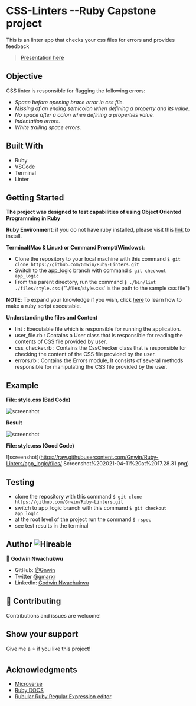 # CSS-Linters --Ruby Capstone project
This is an linter app that checks your css files for errors and provides feedback

 > [Presentation here](https://www.loom.com/share/d045862f377b47529a12c81d88db8845)

 ## Objective
 CSS linter is responsible for flagging the following errors:
  - *Space before opening brace error in css file.*
  - *Missing of an ending semicolon when defining a property and its value.*
  - *No space after a colon when defining a properties value.*
  - *Indentation errors.*
  - *White trailing space errors.*

 ## Built With

- Ruby
- VSCode
- Terminal
- Linter

## Getting Started

**The project was designed to test capabilities of using Object Oriented Programming in Ruby**

**Ruby Environment**: if you do not have ruby installed, please visit this [link](https://www.theodinproject.com/paths/full-stack-ruby-on-rails/courses/ruby-programming/lessons/installing-ruby-ruby-programming) to install.

**Terminal(Mac & Linux) or Command Prompt(Windows)**:
  - Clone the repository to your local machine with this command `$ git clone https://github.com/Gnwin/Ruby-Linters.git`
  - Switch to the app_logic branch with command `$ git checkout app_logic`
  - From the parent directory, run the command `$ ./bin/lint ./files/style.css` ("'./files/style.css' is the path to the sample css file")

  **NOTE**: To expand your knowledge if you wish, click [here](https://commandercoriander.net/blog/2013/02/16/making-a-ruby-script-executable/) to learn how to make a ruby script executable.

**Understanding the files and Content**
  - lint : Executable file which is responsible for running the application.
  - user_file.rb : Contains a User class that is responsible for reading the contents of CSS file provided by user.
  - css_checker.rb : Contains the CssChecker class that is responsible for checking the content of the CSS file provided by the user.
  - errors.rb : Contains the Errors module, It consists of several methods responsible for manipulating the CSS file provided by the user.

## Example
**File: style.css (Bad Code)**

![screenshot](https://raw.githubusercontent.com/Gnwin/Ruby-Linters/app_logic/files/Screenshot%202021-04-11%20at%2017.27.38.png)

**Result**

![screenshot](https://raw.githubusercontent.com/Gnwin/Ruby-Linters/app_logic/files/Screenshot%202021-04-11%20at%2017.38.10.png)

**File: style.css (Good Code)**

![screenshot](https://raw.githubusercontent.com/Gnwin/Ruby-Linters/app_logic/files/
Screenshot%202021-04-11%20at%2017.28.31.png)

## Testing

- clone the repository with this command `$ git clone https://github.com/Gnwin/Ruby-Linters.git`
- switch to app_logic branch with this command `$ git checkout app_logic`
- at the root level of the project run the command `$ rspec`
- see test results in the terminal

## Author ![Hireable](https://img.shields.io/badge/HIREABLE-YES-yellowgreen&?style=for-the-badge)

👤 **Godwin Nwachukwu**

- GitHub: [@Gnwin](https://github.com/Gnwin)
- Twitter [@gmarxr](https://twitter.com/gmarxr)
- LinkedIn: [Godwin Nwachukwu](https://www.linkedin.com/in/n-gwin/)

## 🤝 Contributing

Contributions and issues are welcome!
## Show your support

Give me a ⭐️ if you like this project!

## Acknowledgments

- [Microverse](microverse.org)
- [Ruby DOCS](https://ruby-doc.org/stdlib-2.6.1/libdoc/strscan/rdoc/StringScanner.html)
- [Rubular Ruby Regular Expression editor](https://rubular.com/)